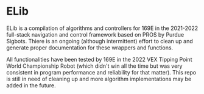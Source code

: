 # ELib

ELib is a compilation of algorithms and controllers for 169E in the 2021-2022 full-stack navigation and control framework based on PROS by Purdue Sigbots. Thiere is an ongoing (although intermittent) effort to clean up and generate proper documentation for these wrappers and functions. 

All functionalities have been tested by 169E in the 2022 VEX Tipping Point World Championship Robot (which didn't win all the time but was very consistent in program performance and reliability for that matter). This repo is still in need of cleaning up and more algorithm implementations may be added in the future. 
